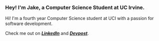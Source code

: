 ### Hey! I'm Jake, a Computer Science Student at UC Irvine.

<!--![Game](https://img.itch.zone/aW1nLzYyNTA1MTQucG5n/315x250%23c/yuBq8a.png)-->

<!--On my profile I have some different projects that I have worked on from places such as **hackathons** and **game jams**. I have interests in web development, game development, and virtual reality development.-->

Hi! I'm a fourth year Computer Science student at UCI with a passion for software development.

Check me out on ***[LinkedIn](https://www.linkedin.com/in/jake-gerber-a9a299214/)*** and ***[Devpost](https://devpost.com/JakeGerber)***. 

<!--and my ***[Itch](https://cosmicsnowman.itch.io/)***.-->

<!--
**JakeGerber/JakeGerber** is a ✨ _special_ ✨ repository because its `README.md` (this file) appears on your GitHub profile.

Here are some ideas to get you started:

- 🔭 I’m currently working on ...
- 🌱 I’m currently learning ...
- 👯 I’m looking to collaborate on ...
- 🤔 I’m looking for help with ...
- 💬 Ask me about ...
- 📫 How to reach me: ...
- 😄 Pronouns: ...
- ⚡ Fun fact: ...
-->
